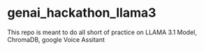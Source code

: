 # genai_hackathon_llama3
This repo is  meant to do all short of practice on LLAMA 3.1 Model, ChromaDB, google Voice Assitant
